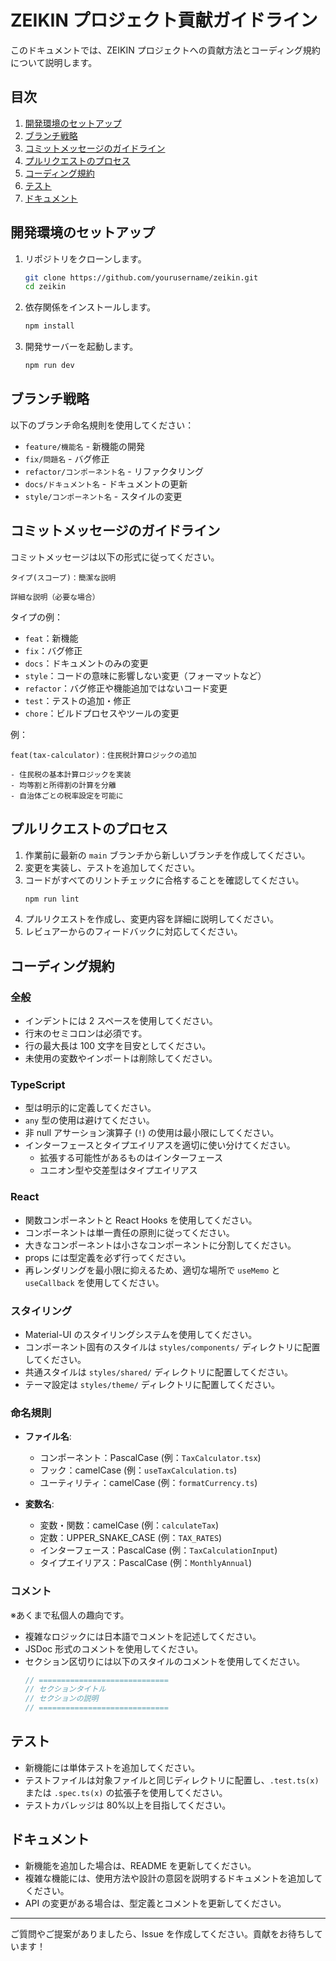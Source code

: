 # ZEIKIN プロジェクト貢献ガイドライン

このドキュメントでは、ZEIKIN プロジェクトへの貢献方法とコーディング規約について説明します。

## 目次

1. [開発環境のセットアップ](#開発環境のセットアップ)
2. [ブランチ戦略](#ブランチ戦略)
3. [コミットメッセージのガイドライン](#コミットメッセージのガイドライン)
4. [プルリクエストのプロセス](#プルリクエストのプロセス)
5. [コーディング規約](#コーディング規約)
6. [テスト](#テスト)
7. [ドキュメント](#ドキュメント)

## 開発環境のセットアップ

1. リポジトリをクローンします。

   ```bash
   git clone https://github.com/yourusername/zeikin.git
   cd zeikin
   ```

2. 依存関係をインストールします。

   ```bash
   npm install
   ```

3. 開発サーバーを起動します。
   ```bash
   npm run dev
   ```

## ブランチ戦略

以下のブランチ命名規則を使用してください：

- `feature/機能名` - 新機能の開発
- `fix/問題名` - バグ修正
- `refactor/コンポーネント名` - リファクタリング
- `docs/ドキュメント名` - ドキュメントの更新
- `style/コンポーネント名` - スタイルの変更

## コミットメッセージのガイドライン

コミットメッセージは以下の形式に従ってください。

```
タイプ(スコープ)：簡潔な説明

詳細な説明（必要な場合）
```

タイプの例：

- `feat`：新機能
- `fix`：バグ修正
- `docs`：ドキュメントのみの変更
- `style`：コードの意味に影響しない変更（フォーマットなど）
- `refactor`：バグ修正や機能追加ではないコード変更
- `test`：テストの追加・修正
- `chore`：ビルドプロセスやツールの変更

例：

```
feat(tax-calculator)：住民税計算ロジックの追加

- 住民税の基本計算ロジックを実装
- 均等割と所得割の計算を分離
- 自治体ごとの税率設定を可能に
```

## プルリクエストのプロセス

1. 作業前に最新の `main` ブランチから新しいブランチを作成してください。
2. 変更を実装し、テストを追加してください。
3. コードがすべてのリントチェックに合格することを確認してください。
   ```bash
   npm run lint
   ```
4. プルリクエストを作成し、変更内容を詳細に説明してください。
5. レビュアーからのフィードバックに対応してください。

## コーディング規約

### 全般

- インデントには 2 スペースを使用してください。
- 行末のセミコロンは必須です。
- 行の最大長は 100 文字を目安としてください。
- 未使用の変数やインポートは削除してください。

### TypeScript

- 型は明示的に定義してください。
- `any` 型の使用は避けてください。
- 非 null アサーション演算子 (`!`) の使用は最小限にしてください。
- インターフェースとタイプエイリアスを適切に使い分けてください。
  - 拡張する可能性があるものはインターフェース
  - ユニオン型や交差型はタイプエイリアス

### React

- 関数コンポーネントと React Hooks を使用してください。
- コンポーネントは単一責任の原則に従ってください。
- 大きなコンポーネントは小さなコンポーネントに分割してください。
- props には型定義を必ず行ってください。
- 再レンダリングを最小限に抑えるため、適切な場所で `useMemo` と `useCallback` を使用してください。

### スタイリング

- Material-UI のスタイリングシステムを使用してください。
- コンポーネント固有のスタイルは `styles/components/` ディレクトリに配置してください。
- 共通スタイルは `styles/shared/` ディレクトリに配置してください。
- テーマ設定は `styles/theme/` ディレクトリに配置してください。

### 命名規則

- **ファイル名**:

  - コンポーネント：PascalCase (例：`TaxCalculator.tsx`)
  - フック：camelCase (例：`useTaxCalculation.ts`)
  - ユーティリティ：camelCase (例：`formatCurrency.ts`)

- **変数名**:
  - 変数・関数：camelCase (例：`calculateTax`)
  - 定数：UPPER_SNAKE_CASE (例：`TAX_RATES`)
  - インターフェース：PascalCase (例：`TaxCalculationInput`)
  - タイプエイリアス：PascalCase (例：`MonthlyAnnual`)

### コメント

※あくまで私個人の趣向です。
- 複雑なロジックには日本語でコメントを記述してください。
- JSDoc 形式のコメントを使用してください。
- セクション区切りには以下のスタイルのコメントを使用してください。
  ```typescript
  // =============================
  // セクションタイトル
  // セクションの説明
  // =============================
  ```

## テスト

- 新機能には単体テストを追加してください。
- テストファイルは対象ファイルと同じディレクトリに配置し、`.test.ts(x)` または `.spec.ts(x)` の拡張子を使用してください。
- テストカバレッジは 80%以上を目指してください。

## ドキュメント

- 新機能を追加した場合は、README を更新してください。
- 複雑な機能には、使用方法や設計の意図を説明するドキュメントを追加してください。
- API の変更がある場合は、型定義とコメントを更新してください。

---

ご質問やご提案がありましたら、Issue を作成してください。貢献をお待ちしています！
